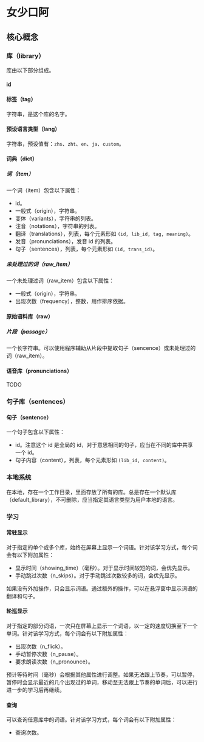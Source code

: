 # 女少口阿

## 核心概念

### 库（library）

库由以下部分组成。

#### id

#### 标签（tag）

字符串，是这个库的名字。

#### 预设语言类型（lang）

字符串，预设值有：`zhs`、`zht`、`en`、`ja`、`custom`。

#### 词典（dict）

##### 词（item）

一个词（item）包含以下属性：

- id。
- 一般式（origin），字符串。
- 变体（variants），字符串的列表。
- 注音（notations），字符串的列表。
- 翻译（translations），列表，每个元素形如 `(id, lib_id, tag, meaning)`。
- 发音（pronunciations），发音 id 的列表。
- 句子（sentences），列表，每个元素形如 `(id, trans_id)`。

##### 未处理过的词（raw_item）

一个未处理过词（raw_item）包含以下属性：

- 一般式（origin），字符串。
- 出现次数（frequency），整数，用作排序依据。

#### 原始语料库（raw）

##### 片段（passage）

一个长字符串。可以使用程序辅助从片段中提取句子（sencence）或未处理过的词（raw_item）。

#### 语音库（pronunciations）

TODO

### 句子库（sentences）

#### 句子（sentence）

一个句子包含以下属性：

- id。注意这个 id 是全局的 id，对于意思相同的句子，应当在不同的库中共享一个 id。
- 句子内容（content），列表，每个元素形如 `(lib_id, content)`。

### 本地系统

在本地，存在一个工作目录，里面存放了所有的库。总是存在一个默认库（default_library），不可删除，应当指定其语言类型为用户本地的语言。

### 学习

#### 常驻显示

对于指定的单个或多个库，始终在屏幕上显示一个词语。针对该学习方式，每个词会有以下附加属性：

- 显示时间（showing_time）（毫秒）。对于显示时间较短的词，会优先显示。
- 手动跳过次数（n_skips）。对于手动跳过次数较多的词，会优先显示。

如果没有外加操作，只会显示词语。通过额外的操作，可以在悬浮窗中显示词语的翻译和句子。

#### 轮巡显示

对于指定的部分词语，一次只在屏幕上显示一个词语，以一定的速度切换至下一个单词。针对该学习方式，每个词会有以下附加属性：

- 出现次数（n_flick）。
- 手动暂停次数（n_pause）。
- 要求朗读次数（n_pronounce）。

预计等待时间（毫秒）会根据其他属性进行调整。如果无法跟上节奏，可以暂停，暂停时会显示最近的几个出现过的单词，移动至无法跟上节奏的单词后，可以进行进一步的学习后再继续。

#### 查询

可以查询任意库中的词语。针对该学习方式，每个词会有以下附加属性：

- 查询次数。